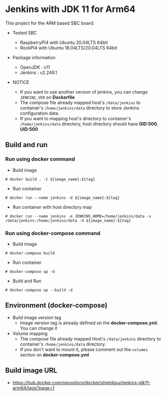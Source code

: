 # Jenkins with JDK 11 for Arm64

This project for the ARM based SBC board.
- Tested SBC
  - RaspberryPI4 with Ubuntu 20.04LTS 64bit
  - RockPI4 with Ubuntu 18.04LTS/20.04LTS 64bit

- Package information
  - OpenJDK : v11
  - Jenkins : v2.249.1

- NOTICE
  - If you want to use another version of jenkins, you can change `JENKINS_VER` on **Dockerfile**
  - The compose file already mapped host's `/data/jenkins` to container's `/home/jenkins/data` directory to store Jenkins configuration data.
  - If you want to mapping host's directory to container's `/home/jenkins/data` directory, host directory should have **GID:500**, **UID:500**

## Build and run

### Run using docker command
- Build image
```
# docker build . -t ${image_name}:${tag}
```
- Run container 
```
# docker run --name jenkins -d ${image_name}:${tag}
```
- Run container with host directory map
```
# docker run --name jenkins -e JENKINS_HOME=/home/jenkins/data -v /data/jenkins:/home/jenkins/data -d ${image_name}:${tag}
```

### Run using docker-compose command

- Build image
```
# docker-compose build
```
- Run container
```
# docker-compose up -d
```
- Build and Run
```
# docker-compose up --build -d
```

## Environment (docker-compose)

- Build image version tag
  - Image version tag is already defined on the **docker-compose.yml**. You can change it
- Volume mapping
  - The compose file already mapped Host's `/data/jenkins` directory to container's `/home/jenkins/data` directory.
  - If you don't want to mount it, please comment out the `volumes` section on **docker-compose.yml**

## Build image URL

- https://hub.docker.com/repository/docker/shieldguy/jenkins-jdk11-arm64/tags?page=1

